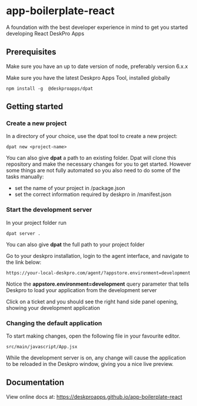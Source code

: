 # app-boilerplate-react

A foundation with the best developer experience in mind to get you started developing React DeskPro Apps

## Prerequisites

Make sure you have an up to date version of node, preferably version 6.x.x

Make sure you have the latest Deskpro Apps Tool, installed globally

    npm install -g  @deskproapps/dpat


## Getting started


### Create a new project

In a directory of your choice, use the dpat tool to create a new project: 

    dpat new <project-name>
    
You can also give **dpat** a path to an existing folder. Dpat will clone this repository and make the necessary changes for you to get started.
However some things are not fully automated so you also need to do some of the tasks manually:

* set the name of your project in <project-name>/package.json
* set the correct information required by deskpro in <project-name>/manifest.json
     
    
### Start the development server    
    
In your project folder run    
    
    dpat server .

You can also give **dpat** the full path to your project folder 

Go to your deskpro installation, login to the agent interface, and navigate to the link below: 
    
    https://your-local-deskpro.com/agent/?appstore.environment=development

Notice the **appstore.environment=development** query parameter that tells Deskpro to load your application from the development server

Click on a ticket and you should see the right hand side panel opening, showing your development application

### Changing the default application
 
To start making changes, open the following file in  your favourite editor.
 
    src/main/javascript/App.jsx
    
While the development server is on,  any change will cause the application to be reloaded in the Deskpro window, giving 
you a nice live preview.

## Documentation

 View online docs at: https://deskproapps.github.io/app-boilerplate-react
